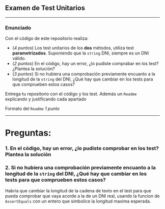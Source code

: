 ## Examen de Test Unitarios

---

### Enunciado

Con el código de este repositorio realiza:

- (*4 puntos*) Los test unitarios de los **dos** métodos, utiliza test **parametrizados**. Suponiendo que la `string` DNI, siempre es un DNI válido.
- (*2 puntos*) En el código, hay un error, ¿lo pudiste comprabar en los test? ¿Plantea la solución?
- (*3 puntos*) Si no hubiera una comprobación previamente encuanto a la longitud de la `string` del DNI, ¿Qué hay que cambiar en los tests para que comprueben estos casos?

Entrega tu repositorio con el código y los test. Además un `Readme` explicando y justificando cada apartado

Formato del `Readme` *1 punto*

---

# Preguntas:

### 1. En el código, hay un error, ¿lo pudiste comprobar en los test? Plantea la solución




### 2. Si no hubiera una comprobación previamente encuanto a la longitud de la `string` del DNI, ¿Qué hay que cambiar en los tests para que comprueben estos casos?


Habría que cambiar la longitud de la cadena de texto en el test para que pueda comprobar que vaya acorde a la de un DNI real, usando la funcion de `AssertEquals` con un entero que simbolice la longitud maxima esperada.
